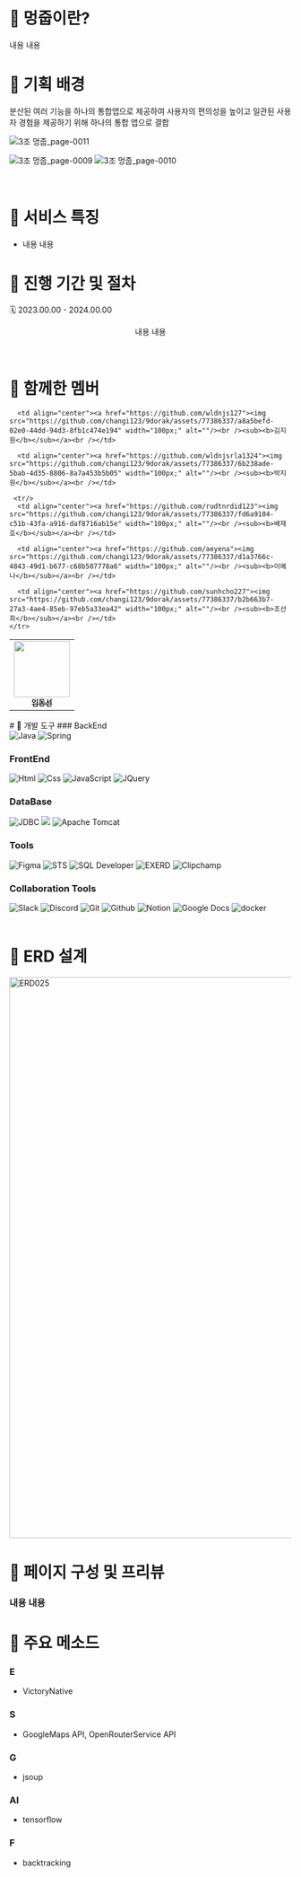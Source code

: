 # 🐶 멍줍이란?
 내용 내용
<br/>

# 🐶 기획 배경

<p>
분산된 여러 기능을 하나의 통합앱으로 제공하여 사용자의 편의성을 높이고 일관된 사용자 경험을 제공하기 위해 하나의 통합 앱으로 결합
</p>

![3조 멍줍_page-0011](https://github.com/shinhan3/project3/assets/141472393/db238cd7-72e9-4018-835c-e87dd476daee)

![3조 멍줍_page-0009](https://github.com/shinhan3/project3/assets/141472393/554f7c73-12ae-4227-a5ce-132485de8c6f)
![3조 멍줍_page-0010](https://github.com/shinhan3/project3/assets/141472393/bb7ea9f8-8717-4c88-ab9e-746c897fb90b)



<br/>

# 🐶 서비스 특징
- 내용 내용
  
# 🐶 진행 기간 및 절차
🗓️ 2023.00.00 - 2024.00.00
<p align="center">
내용 내용
</p>
<br/>

# 🐶 함께한 멤버
<table>
  <tbody>
    <tr>
      <td align="center"><a href="https://github.com/limdongsun0814">
       <img src="https://github.com/changi123/9dorak/assets/77386337/e8b8a33c-2f5a-42f6-8fd0-aa88196fda5a" width="100px;" alt=""/><br /><sub><b>임동선</b></sub></a><br /></td>
     
      <td align="center"><a href="https://github.com/wldnjs127"><img src="https://github.com/changi123/9dorak/assets/77386337/a8a5befd-02e0-44dd-94d3-8fb1c474e194" width="100px;" alt=""/><br /><sub><b>김지원</b></sub></a><br /></td>
      
      <td align="center"><a href="https://github.com/wldnjsrla1324"><img src="https://github.com/changi123/9dorak/assets/77386337/6b238ade-5bab-4d35-8806-8a7a453b5b05" width="100px;" alt=""/><br /><sub><b>박지원</b></sub></a><br /></td>
      
     <tr/>
      <td align="center"><a href="https://github.com/rudtnrdid123"><img src="https://github.com/changi123/9dorak/assets/77386337/fd6a9104-c51b-43fa-a916-daf8716ab15e" width="100px;" alt=""/><br /><sub><b>배재호</b></sub></a><br /></td>
      
      <td align="center"><a href="https://github.com/aeyena"><img src="https://github.com/changi123/9dorak/assets/77386337/d1a3766c-4843-49d1-b677-c68b507778a6" width="100px;" alt=""/><br /><sub><b>이예나</b></sub></a><br /></td>
      
      <td align="center"><a href="https://github.com/sunhcho227"><img src="https://github.com/changi123/9dorak/assets/77386337/b2b663b7-27a3-4ae4-85eb-97eb5a33ea42" width="100px;" alt=""/><br /><sub><b>조선희</b></sub></a><br /></td>
    </tr>
  </tbody>
</table>
# 🐶 개발 도구
### BackEnd
<div>
  <img alt="Java" src ="https://img.shields.io/badge/Java-0769AD.svg?&style=for-the-badge&logo=Spring&logoColor=white"/>
  <img alt="Spring" src ="https://img.shields.io/badge/Spring-6DB33F.svg?&style=for-the-badge&logo=Spring&logoColor=white"/>
</div>

### FrontEnd
<div>
  <img alt="Html" src ="https://img.shields.io/badge/HTML5-E34F26.svg?&style=for-the-badge&logo=HTML5&logoColor=white"/>
  <img alt="Css" src ="https://img.shields.io/badge/CSS3-1572B6.svg?&style=for-the-badge&logo=CSS3&logoColor=white"/> 
  <img alt="JavaScript" src ="https://img.shields.io/badge/JavaScriipt-F7DF1E.svg?&style=for-the-badge&logo=JavaScript&logoColor=black"/>
  <img alt="JQuery" src ="https://img.shields.io/badge/JQuery-0769AD.svg?&style=for-the-badge&logo=JQuery&logoColor=black"/>
</div>

### DataBase
<div>
  <img alt="JDBC" src ="https://img.shields.io/badge/JDBC-B8DBE4.svg?&style=for-the-badge&logo=Databricks&logoColor=black"/>
  <img src="https://img.shields.io/badge/mariaDB-003545?style=for-the-badge&logo=mariaDB&logoColor=white"/> 
  <img alt="Apache Tomcat" src ="https://img.shields.io/badge/Apache Tomcat-F8DC75.svg?&style=for-the-badge&logo=Apache Tomcat&logoColor=black"/>
</div>

### Tools
<div>
  <img alt="Figma" src ="https://img.shields.io/badge/Figma-F24E1E.svg?&style=for-the-badge&logo=Figma&logoColor=white"/>
  <img alt="STS" src ="https://img.shields.io/badge/STS-6DB33F.svg?&style=for-the-badge&logo=Spring&logoColor=white"/>
  <img alt="SQL Developer" src ="https://img.shields.io/badge/SQL Developer-2AB1AC.svg?&style=for-the-badge&logo=Databricks&logoColor=white"/>
  <img alt="EXERD" src ="https://img.shields.io/badge/EXERD-DD282E.svg?&style=for-the-badge&logo=Databricks&logoColor=white"/>
  <img alt="Clipchamp" src ="https://img.shields.io/badge/Clipchamp-770C56.svg?&style=for-the-badge&logo=Microsoft&logoColor=white"/>
</div>


### Collaboration Tools
<div>
  <img alt="Slack" src ="https://img.shields.io/badge/Slack-4A154B.svg?&style=for-the-badge&logo=Slack&logoColor=white"/>
  <img alt="Discord" src ="https://img.shields.io/badge/Discord-5865F2.svg?&style=for-the-badge&logo=Discord&logoColor=white"/>
  <img alt="Git" src ="https://img.shields.io/badge/Git-F05032.svg?&style=for-the-badge&logo=Git&logoColor=white"/>
  <img alt="Github" src ="https://img.shields.io/badge/Github-181717.svg?&style=for-the-badge&logo=Github&logoColor=white"/>
  <img alt="Notion" src ="https://img.shields.io/badge/Notion-000000.svg?&style=for-the-badge&logo=Notion&logoColor=white"/>
  <img alt="Google Docs" src ="https://img.shields.io/badge/Google Docs-4285F4.svg?&style=for-the-badge&logo=Google Docs&logoColor=white"/>
  <img alt="docker" src="https://img.shields.io/badge/Docker-2496ED?style=for-the-badge&logo=Docker&logoColor=white"/>
</div>

<br/>

# 🐶 ERD 설계
<img width="1000" alt="ERD025" src="https://github.com/limdongsun0814/4shinhan/assets/89927567/649f50d2-1a4a-48cf-b892-3904fbca2aa4">

# 🐶 페이지 구성 및 프리뷰
### 내용 내용

# 🐶 주요 메소드
### E
- VictoryNative
### S
- GoogleMaps API, OpenRouterService API
### G
- jsoup
### AI
- tensorflow
### F
- backtracking


